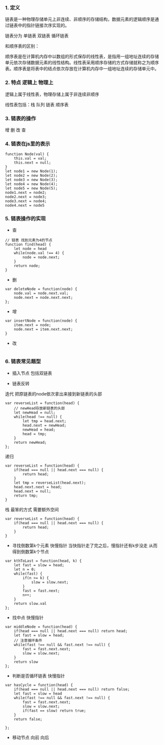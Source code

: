 

### 1. 定义

链表是一种物理存储单元上非连续、非顺序的存储结构，数据元素的逻辑顺序是通过链表中的指针链接次序实现的。

链表分为 单链表 双链表 循环链表

和顺序表的区别：

顺序表是在计算机内存中以数组的形式保存的线性表，是指用一组地址连续的存储单元依次存储数据元素的线性结构。线性表采用顺序存储的方式存储就称之为顺序表。顺序表是将表中的结点依次存放在计算机内存中一组地址连续的存储单元中。

### 2. 特点 逻辑上 物理上

逻辑上属于线性表，物理存储上属于非连续非顺序

线性表包括：栈 队列 链表 顺序表

### 3. 链表的操作

增 删 改 查

### 4. 链表在js里的表示

```
function Node(val) {
    this.val = val;
    this.next = null;
}
let node1 = new Node(1);
let node2 = new Node(2);
let node3 = new Node(3);
let node4 = new Node(4);
let node5 = new Node(5);
node1.next = node2;
node2.next = node3;
node3.next = node4;
node4.next = node5
```

### 5. 链表操作的实现

- 查
```
// 链表 找到元素为4的节点
function find(head) {
    let node = head
    while(node.val !== 4) {
        node = node.next;
    }
    return node;
}
```
- 删

```
var deleteNode = function(node) {
    node.val = node.next.val;
    node.next = node.next.next;
};
```
- 增
```
var insertNode = function(node) {
    item.next = node;
    node.next = item.next.next;
}
```
- 改
```
```


### 6. 链表常见题型

- 插入节点 包括双链表

- 链表反转

迭代 把原链表的node依次拿出来接到新链表的头部
``` 
var reverseList = function(head) {
    // newHead存放新链表的头部
    let newHead = null;
    while(head !== null) {
        let tmp = head.next;
        head.next = newHead;
        newHead = head;
        head = tmp;
    }
    return newHead;
};
```
递归

```
var reverseList = function(head) {
    if(head === null || head.next === null) {
        return head;
    }
    let tmp = reverseList(head.next);
    head.next.next = head;
    head.next = null;
    return tmp;
}
```

栈 最笨的方式 需要额外空间

```
var reverseList = function(head) {
    if(head === null || head.next === null) {
        return head;
    } 
}

```

- 寻找倒数第k个元素 快慢指针 当快指针走了完之后，慢指针还有k步没走 从而得到倒数第k个节点

```
var kthToLast = function(head, k) {
    let fast = slow = head;
    let n = 0;
    while(fast) {
        if(n >= k) {
            slow = slow.next;
        }
        fast = fast.next;
        n++;
    }
    return slow.val
};
```

- 找中点  快慢指针

```
var middleNode = function(head) {
    if(head === null || head.next === null) return head;
    let fast = slow = head;
    // 注意循环条件
    while(fast !== null && fast.next !== null) {
        fast = fast.next.next;
        slow = slow.next;
    }
    return slow
};
```

- 判断是否循环链表 快慢指针

```
var hasCycle = function(head) {
    if(head === null || head.next === null) return false;
    let fast = slow = head 
    while(fast !== null && fast.next !== null) {
        fast = fast.next.next;
        slow = slow.next;
        if(fast == slow) return true;
    }
    return false;
    
};

```
- 移动节点 向前 向后
```
```


